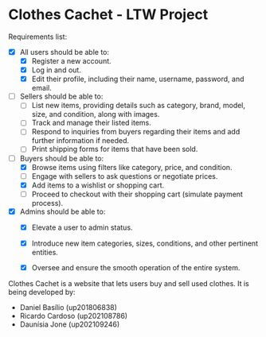 # Clothes Cachet - LTW Project

Requirements list:

- [x] All users should be able to:
    - [x] Register a new account.
    - [x] Log in and out.
    - [x] Edit their profile, including their name, username, password, and email.

- [ ] Sellers should be able to:
    - [ ] List new items, providing details such as category, brand, model, size, and condition, along with images.
    - [ ] Track and manage their listed items.
    - [ ] Respond to inquiries from buyers regarding their items and add further information if needed.
    - [ ] Print shipping forms for items that have been sold.

- [ ] Buyers should be able to:
    - [x] Browse items using filters like category, price, and condition.
    - [ ] Engage with sellers to ask questions or negotiate prices.
    - [x] Add items to a wishlist or shopping cart.
    - [ ] Proceed to checkout with their shopping cart (simulate payment process).

- [x] Admins should be able to:
    - [x] Elevate a user to admin status.
    - [x] Introduce new item categories, sizes, conditions, and other pertinent entities.
    - [x] Oversee and ensure the smooth operation of the entire system.


Clothes Cachet is a website that lets users buy and sell used clothes. It is being developed by:

- Daniel Basílio (up201806838)
- Ricardo Cardoso (up202108786)
- Daunísia Jone (up202109246)